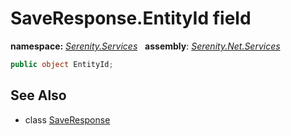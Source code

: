 # SaveResponse.EntityId field
**namespace:** *[Serenity.Services](../../README.md#serenity.services-namespace)*   **assembly**: *[Serenity.Net.Services](../../README.md)*

```csharp
public object EntityId;
```

## See Also

* class [SaveResponse](../SaveResponse.md)